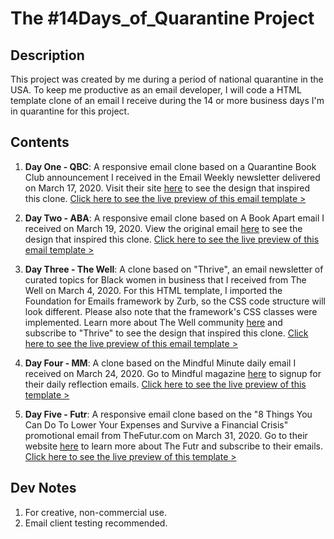 # The #14Days_of_Quarantine Project

## Description
This project was created by me during a period of national quarantine in the USA. To keep me productive as an email developer, I will code a HTML template clone of an email I receive during the 14 or more business days I'm in quarantine for this project.

## Contents
1. **Day One - QBC**: A responsive email clone based on a Quarantine Book Club announcement I received in the Email Weekly newsletter delivered on March 17, 2020. Visit their site [here](https://www.quarantinebookclub.com) to see the design that inspired this clone. [Click here to see the live preview of this email template >](https://htmlpreview.github.io/?https://github.com/Wilson110/Email_Templates/blob/master/Clones/14Days_of_Quarantine/qbc_clone.html)

2. **Day Two - ABA**: A responsive email clone based on A Book Apart email I received on March 19, 2020. View the original email [here](https://www.getdrip.com/deliveries/w7p2ri1u4wita8ffl2tu) to see the design that inspired this clone. [Click here to see the live preview of this email template >](https://htmlpreview.github.io/?https://github.com/Wilson110/Email_Templates/blob/master/Clones/14Days_of_Quarantine/aba_clone.html)

3. **Day Three - The Well**: A clone based on "Thrive", an email newsletter of curated topics for Black women in business that I received from The Well on March 4, 2020. For this HTML template, I imported the Foundation for Emails framework by Zurb, so the CSS code structure will look different. Please also note that the framework's CSS classes were implemented. Learn more about The Well community [here](https://www.the-well-space.com) and subscribe to "Thrive" to see the design that inspired this clone. [Click here to see the live preview of this email template >](https://htmlpreview.github.io/?https://github.com/Wilson110/Email_Templates/blob/master/Clones/14Days_of_Quarantine/thewell_clone.html)

4. **Day Four - MM**: A clone based on the Mindful Minute daily email I received on March 24, 2020. Go to Mindful magazine [here](https://mindful.org) to signup for their daily reflection emails. [Click here to see the live preview of this template >](https://htmlpreview.github.io/?https://github.com/Wilson110/Email_Templates/blob/master/Clones/14Days_of_Quarantine/mm_clone.html)

5. **Day Five - Futr**: A responsive email clone based on the "8 Things You Can Do To Lower Your Expenses and Survive a Financial Crisis" promotional email from TheFutur.com on March 31, 2020. Go to their website [here](https://thefutur.com) to learn more about The Futr and subscribe to their emails. [Click here to see the live preview of this template >](https://htmlpreview.github.io/?https://github.com/Wilson110/Email_Templates/blob/master/Clones/14Days_of_Quarantine/futr_clone.html)

## Dev Notes
1. For creative, non-commercial use. 
2. Email client testing recommended.

